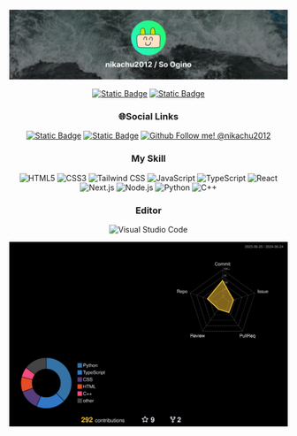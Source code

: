 <div style="text-align: center;">

![nikachu2012 / So Ogino](image/header.png)

[![Static Badge](https://img.shields.io/badge/portfolio-%23ffffff.svg?style=for-the-badge)](https://portfolio.nikachu.net) [![Static Badge](https://img.shields.io/badge/blog-ffffff.svg?style=for-the-badge)](https://blog.nikachu.net)

### **🌐Social Links**  
[![Static Badge](https://img.shields.io/badge/Follow%20%40nikachu2012-%23000000.svg?style=for-the-badge&logo=x&logoColor=ffffff)](https://twitter.com/nikachu2012) [![Static Badge](https://img.shields.io/badge/Follow%20%40nikachu2012-%23249EF0.svg?style=for-the-badge&logo=instagram&logoColor=ffffff&color=%23E4405F)](https://instagram.com/nikachu2012)
[![Github Follow me! @nikachu2012](https://img.shields.io/badge/Follow%20%40nikachu2012-%23181717.svg?style=for-the-badge&logo=github&logoColor=ffffff)](https://github.com/nikachu2012)

### My Skill

![HTML5](https://img.shields.io/badge/HTML-E34F26.svg?style=for-the-badge&logo=HTML5&logoColor=ffffff) ![CSS3](https://img.shields.io/badge/CSS3-1572B6.svg?style=for-the-badge&logo=CSS3&logoColor=ffffff) ![Tailwind CSS](https://img.shields.io/badge/Tailwind%20CSS-%2306B6D4.svg?style=for-the-badge&logo=Tailwind%20CSS&logoColor=ffffff) ![JavaScript](https://img.shields.io/badge/JavaScript-F7DF1E.svg?style=for-the-badge&logo=JavaScript&logoColor=000000) ![TypeScript](https://img.shields.io/badge/TypeScript-%233178C6.svg?style=for-the-badge&logo=TypeScript&logoColor=ffffff) ![React](https://img.shields.io/badge/React-%2361DAFB.svg?style=for-the-badge&logo=React&logoColor=000000) ![Next.js](https://img.shields.io/badge/Next.js-%23000000.svg?style=for-the-badge&logo=Next.js&logoColor=ffffff)
![Node.js](https://img.shields.io/badge/Node.js-%235FA04E.svg?style=for-the-badge&logo=Node.js&logoColor=ffffff) ![Python](https://img.shields.io/badge/Python-%233776AB.svg?style=for-the-badge&logo=Python&logoColor=ffffff) ![C++](https://img.shields.io/badge/C%2B%2B-%2300599C.svg?style=for-the-badge&logo=c%2B%2B&logoColor=ffffff)


### Editor
![Visual Studio Code](https://img.shields.io/badge/Visual%20Studio%20Code-%23007ACC.svg?style=for-the-badge&logo=Visual%20Studio%20Code&logoColor=ffffff)

<img src="profile-3d-contrib/profile-night-rainbow.svg" style="width:600px;">

</div>
